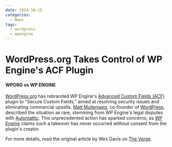 ```yaml
---
date: 2024-10-15
categories:
  - News
tags:
  - wordpress
  - wpengine
---
```


# WordPress.org Takes Control of WP Engine's ACF Plugin
#### WPORG vs WP ENGINE

[WordPress.org](https://wordpress.org/) has rebranded WP Engine's [Advanced Custom Fields (ACF)](https://advancedcustomfields.com) plugin to "Secure Custom Fields,"<!-- more --> aimed at resolving security issues and eliminating commercial upsells. [Matt Mullenweg](https://x.com/photomatt), co-founder of [WordPress](https://wordpress.com/), described the situation as rare, stemming from WP Engine's legal disputes with [Automattic](https://automattic.com/). This unprecedented action has sparked concerns, as [WP Engine](https://wpengine.com/) claims such a takeover has never occurred without consent from the plugin's creator. 

For more details, read the original article by Wes Davis on [The Verge](https://www.theverge.com/2024/10/12/24268637/wordpress-org-matt-mullenweg-acf-fork-secure-custom-fields-wp-engine).
